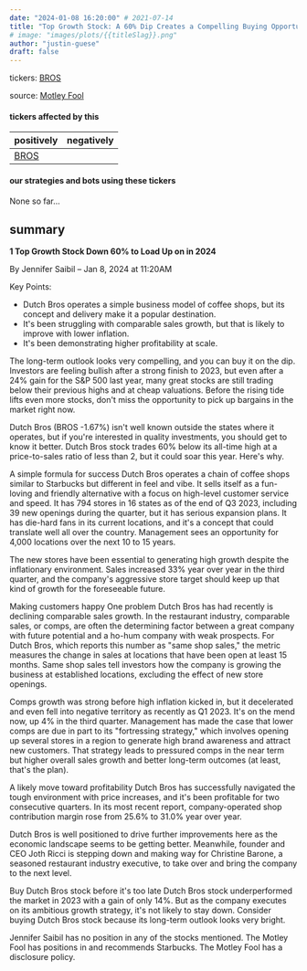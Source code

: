 ```yaml
---
date: "2024-01-08 16:20:00" # 2021-07-14
title: "Top Growth Stock: A 60% Dip Creates a Compelling Buying Opportunity for 2024"
# image: "images/plots/{{titleSlag}}.png"
author: "justin-guese"
draft: false
---
```

tickers: <a href='https://finance.yahoo.com/quote/BROS' target='_blank'>BROS</a> 

source: <a href='https://www.fool.com/investing/2024/01/08/1-top-growth-stock-down-60-to-load-up-on-in-2024/' target='_blank'>Motley Fool</a>

#### tickers affected by this

| positively | negatively |
|------------|------------
| <a href='https://finance.yahoo.com/quote/BROS' target='_blank'>BROS</a> |  |

#### our strategies and bots using these tickers

None so far...

## summary

**1 Top Growth Stock Down 60% to Load Up on in 2024**

By Jennifer Saibil – Jan 8, 2024 at 11:20AM

Key Points:

- Dutch Bros operates a simple business model of coffee shops, but its concept and delivery make it a popular destination.
- It's been struggling with comparable sales growth, but that is likely to improve with lower inflation.
- It's been demonstrating higher profitability at scale.

The long-term outlook looks very compelling, and you can buy it on the dip. Investors are feeling bullish after a strong finish to 2023, but even after a 24% gain for the S&P 500 last year, many great stocks are still trading below their previous highs and at cheap valuations. Before the rising tide lifts even more stocks, don't miss the opportunity to pick up bargains in the market right now.

Dutch Bros (BROS -1.67%) isn't well known outside the states where it operates, but if you're interested in quality investments, you should get to know it better. Dutch Bros stock trades 60% below its all-time high at a price-to-sales ratio of less than 2, but it could soar this year. Here's why.

A simple formula for success
Dutch Bros operates a chain of coffee shops similar to Starbucks but different in feel and vibe. It sells itself as a fun-loving and friendly alternative with a focus on high-level customer service and speed. It has 794 stores in 16 states as of the end of Q3 2023, including 39 new openings during the quarter, but it has serious expansion plans. It has die-hard fans in its current locations, and it's a concept that could translate well all over the country. Management sees an opportunity for 4,000 locations over the next 10 to 15 years.

The new stores have been essential to generating high growth despite the inflationary environment. Sales increased 33% year over year in the third quarter, and the company's aggressive store target should keep up that kind of growth for the foreseeable future.

Making customers happy
One problem Dutch Bros has had recently is declining comparable sales growth. In the restaurant industry, comparable sales, or comps, are often the determining factor between a great company with future potential and a ho-hum company with weak prospects. For Dutch Bros, which reports this number as "same shop sales," the metric measures the change in sales at locations that have been open at least 15 months. Same shop sales tell investors how the company is growing the business at established locations, excluding the effect of new store openings.

Comps growth was strong before high inflation kicked in, but it decelerated and even fell into negative territory as recently as Q1 2023. It's on the mend now, up 4% in the third quarter. Management has made the case that lower comps are due in part to its "fortressing strategy," which involves opening up several stores in a region to generate high brand awareness and attract new customers. That strategy leads to pressured comps in the near term but higher overall sales growth and better long-term outcomes (at least, that's the plan).

A likely move toward profitability
Dutch Bros has successfully navigated the tough environment with price increases, and it's been profitable for two consecutive quarters. In its most recent report, company-operated shop contribution margin rose from 25.6% to 31.0% year over year.

Dutch Bros is well positioned to drive further improvements here as the economic landscape seems to be getting better. Meanwhile, founder and CEO Joth Ricci is stepping down and making way for Christine Barone, a seasoned restaurant industry executive, to take over and bring the company to the next level.

Buy Dutch Bros stock before it's too late
Dutch Bros stock underperformed the market in 2023 with a gain of only 14%. But as the company executes on its ambitious growth strategy, it's not likely to stay down. Consider buying Dutch Bros stock because its long-term outlook looks very bright.

Jennifer Saibil has no position in any of the stocks mentioned. The Motley Fool has positions in and recommends Starbucks. The Motley Fool has a disclosure policy.
